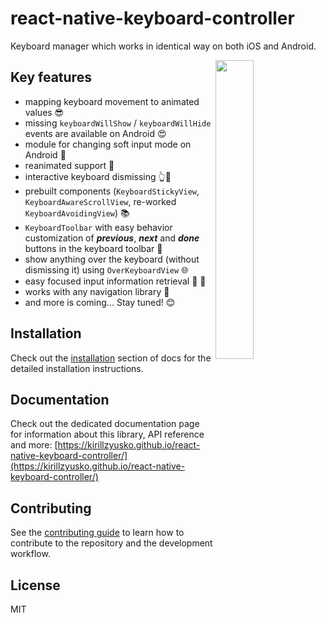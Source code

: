 # react-native-keyboard-controller

Keyboard manager which works in identical way on both iOS and Android.

<div>
  <img align="right" width="35%" src="./gifs/demo.mp4?raw=true">
</div>

## Key features

- mapping keyboard movement to animated values 😎
- missing `keyboardWillShow` / `keyboardWillHide` events are available on Android 😍
- module for changing soft input mode on Android 🤔
- reanimated support 🚀
- interactive keyboard dismissing 👆📱
- prebuilt components (`KeyboardStickyView`, `KeyboardAwareScrollView`, re-worked `KeyboardAvoidingView`) 📚
- `KeyboardToolbar` with easy behavior customization of _**previous**_, _**next**_ and _**done**_ buttons in the keyboard toolbar 📐
- show anything over the keyboard (without dismissing it) using `OverKeyboardView` 🌐
- easy focused input information retrieval 📝 🔮
- works with any navigation library 🧭
- and more is coming... Stay tuned! 😊

## Installation

Check out the [installation](https://kirillzyusko.github.io/react-native-keyboard-controller/docs/installation) section of docs for the detailed installation instructions.

## Documentation

Check out the dedicated documentation page for information about this library, API reference and more: [https://kirillzyusko.github.io/react-native-keyboard-controller/](https://kirillzyusko.github.io/react-native-keyboard-controller/)

## Contributing

See the [contributing guide](CONTRIBUTING.md) to learn how to contribute to the repository and the development workflow.

## License

MIT
